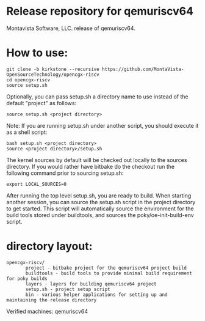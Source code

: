 # Release repository for qemuriscv64

Montavista Software, LLC. release of qemuriscv64.

How to use:
==========
```
git clone -b kirkstone --recursive https://github.com/MontaVista-OpenSourceTechnology/opencgx-riscv
cd opencgx-riscv
source setup.sh
```
Optionally, you can pass setup.sh a directory name to use instead of the
default "project" as follows:

```
source setup.sh <project directory>
```
Note: If you are running setup.sh under another script, you should execute it
as a shell script:

```
bash setup.sh <project directory>
source <project directory>/setup.sh
```
The kernel sources by default will be checked out locally to the sources
directory. If you would rather have bitbake do the checkout run the following
command prior to sourcing setup.sh:

```
export LOCAL_SOURCES=0
```

After running the top level setup.sh, you are ready to build. When starting
another session, you can source the setup.sh script in the project directory
to get started. This script will automatically source the environment for
the build tools stored under buildtools, and sources the 
poky/oe-init-build-env script.

directory layout:
================
```
opencgx-riscv/
       project - bitbake project for the qemuriscv64 project build
       buildtools - build tools to provide minimal build requirement for poky builds
       layers - layers for building qemuriscv64 project
       setup.sh - project setup script
       bin - various helper applications for setting up and maintaining the release directory
```

Verified machines: qemuriscv64

